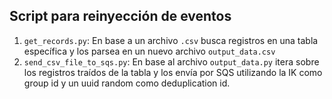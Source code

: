 ## Script para reinyección de eventos

1. `get_records.py`: En base a un archivo `.csv` busca registros en una tabla específica y los parsea en un nuevo archivo `output_data.csv`
2. `send_csv_file_to_sqs.py`: En base al archivo `output_data.py` itera sobre los registros traídos de la tabla y los envía por SQS utilizando la IK como group id y un uuid random como deduplication id.